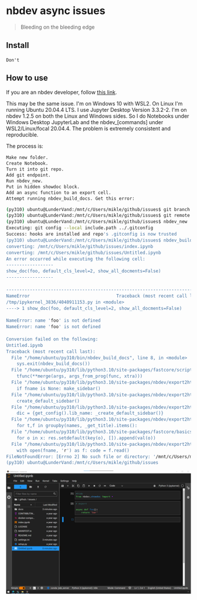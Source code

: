 # nbdev async issues
> Bleeding on the bleeding edge


## Install

`Don't`

## How to use

If you are an nbdev developer, follow [this link](https://github.com/fastai/nbdev/issues/327).

This may be the same issue. I'm on Windows 10 with WSL2. On Linux I'm running Ubuntu 20.04.4 LTS. I use Jupyter Desktop Version 3.3.2-2. I'm on nbdev 1.2.5 on both the Linux and Windows sides. So I do Notebooks under Windows Desktop JupyterLab and the nbdev_[commands] under WSL2/Linux/focal 20.04.4. The problem is extremely consistent and reproducible.

The process is:

    Make new folder.
    Create Notebook.
    Turn it into git repo.
    Add git endpoint.
    Run nbdev_new.
    Put in hidden showdoc block.
    Add an async function to an export cell.
    Attempt running nbdev_build_docs. Get this error:

```bash
(py310) ubuntu@LunderVand:/mnt/c/Users/mikle/github/issues$ git branch -M main
(py310) ubuntu@LunderVand:/mnt/c/Users/mikle/github/issues$ git remote add origin git@github.com:miklevin/issues.git
(py310) ubuntu@LunderVand:/mnt/c/Users/mikle/github/issues$ nbdev_new
Executing: git config --local include.path ../.gitconfig
Success: hooks are installed and repo's .gitconfig is now trusted
(py310) ubuntu@LunderVand:/mnt/c/Users/mikle/github/issues$ nbdev_build_docs
converting: /mnt/c/Users/mikle/github/issues/index.ipynb
converting: /mnt/c/Users/mikle/github/issues/Untitled.ipynb
An error occurred while executing the following cell:
------------------
show_doc(foo, default_cls_level=2, show_all_docments=False)
------------------

---------------------------------------------------------------------------
NameError                                 Traceback (most recent call last)
/tmp/ipykernel_3836/4040911153.py in <module>
----> 1 show_doc(foo, default_cls_level=2, show_all_docments=False)

NameError: name 'foo' is not defined
NameError: name 'foo' is not defined

Conversion failed on the following:
Untitled.ipynb
Traceback (most recent call last):
  File "/home/ubuntu/py310/bin/nbdev_build_docs", line 8, in <module>
    sys.exit(nbdev_build_docs())
  File "/home/ubuntu/py310/lib/python3.10/site-packages/fastcore/script.py", line 113, in _f
    tfunc(**merge(args, args_from_prog(func, xtra)))
  File "/home/ubuntu/py310/lib/python3.10/site-packages/nbdev/export2html.py", line 649, in nbdev_build_docs
    if fname is None: make_sidebar()
  File "/home/ubuntu/py310/lib/python3.10/site-packages/nbdev/export2html.py", line 717, in make_sidebar
    create_default_sidebar()
  File "/home/ubuntu/py310/lib/python3.10/site-packages/nbdev/export2html.py", line 709, in create_default_sidebar
    dic = {get_config().lib_name: _create_default_sidebar()}
  File "/home/ubuntu/py310/lib/python3.10/site-packages/nbdev/export2html.py", line 701, in _create_default_sidebar
    for t,f in groupby(names, _get_title).items():
  File "/home/ubuntu/py310/lib/python3.10/site-packages/fastcore/basics.py", line 536, in groupby
    for o in x: res.setdefault(key(o), []).append(val(o))
  File "/home/ubuntu/py310/lib/python3.10/site-packages/nbdev/export2html.py", line 690, in _get_title
    with open(fname, 'r') as f: code = f.read()
FileNotFoundError: [Errno 2] No such file or directory: '/mnt/c/Users/mikle/github/issues/docs/Untitled.html'
(py310) ubuntu@LunderVand:/mnt/c/Users/mikle/github/issues
```

<img src="nbdev_async.png">
